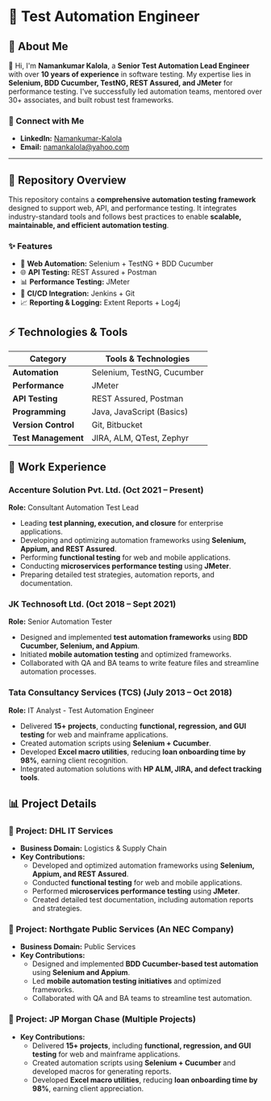 # 🚀 Test Automation Engineer  

## 📌 About Me  
👋 Hi, I'm **Namankumar Kalola**, a **Senior Test Automation Lead Engineer** with over **10 years of experience** in software testing. My expertise lies in **Selenium, BDD Cucumber, TestNG, REST Assured, and JMeter** for performance testing. I've successfully led automation teams, mentored over 30+ associates, and built robust test frameworks.  

### 🔗 Connect with Me  
- **LinkedIn:** [Namankumar-Kalola](https://www.linkedin.com/in/namankumar-kalola-83648615/)  
- **Email:** [namankalola@yahoo.com](mailto:namankalola@yahoo.com)  

---

## 📂 Repository Overview  
This repository contains a **comprehensive automation testing framework** designed to support web, API, and performance testing. It integrates industry-standard tools and follows best practices to enable **scalable, maintainable, and efficient automation testing**.  

### ✨ Features  
- 🚀 **Web Automation:** Selenium + TestNG + BDD Cucumber  
- 🌐 **API Testing:** REST Assured + Postman  
- 📊 **Performance Testing:** JMeter  
- 🔄 **CI/CD Integration:** Jenkins + Git  
- 📈 **Reporting & Logging:** Extent Reports + Log4j  


## ⚡ Technologies & Tools  
| Category            | Tools & Technologies |
|--------------------|--------------------|
| **Automation**      | Selenium, TestNG, Cucumber |
| **Performance**     | JMeter |
| **API Testing**     | REST Assured, Postman |
| **Programming**     | Java, JavaScript (Basics) |
| **Version Control** | Git, Bitbucket |
| **Test Management** | JIRA, ALM, QTest, Zephyr |

## 💼 Work Experience  

### **Accenture Solution Pvt. Ltd.** (Oct 2021 – Present)  
**Role:** Consultant Automation Test Lead  
- Leading **test planning, execution, and closure** for enterprise applications.  
- Developing and optimizing automation frameworks using **Selenium, Appium, and REST Assured**.  
- Performing **functional testing** for web and mobile applications.  
- Conducting **microservices performance testing** using **JMeter**.  
- Preparing detailed test strategies, automation reports, and documentation.  

### **JK Technosoft Ltd.** (Oct 2018 – Sept 2021)  
**Role:** Senior Automation Tester  
- Designed and implemented **test automation frameworks** using **BDD Cucumber, Selenium, and Appium**.  
- Initiated **mobile automation testing** and optimized frameworks.  
- Collaborated with QA and BA teams to write feature files and streamline automation processes.  

### **Tata Consultancy Services (TCS)** (July 2013 – Oct 2018)  
**Role:** IT Analyst - Test Automation Engineer  
- Delivered **15+ projects**, conducting **functional, regression, and GUI testing** for web and mainframe applications.  
- Created automation scripts using **Selenium + Cucumber**.  
- Developed **Excel macro utilities**, reducing **loan onboarding time by 98%**, earning client recognition.  
- Integrated automation solutions with **HP ALM, JIRA, and defect tracking tools**.  

## 📊 Project Details  

### 📌 **Project: DHL IT Services**  
- **Business Domain:** Logistics & Supply Chain  
- **Key Contributions:**  
  - Developed and optimized automation frameworks using **Selenium, Appium, and REST Assured**.  
  - Conducted **functional testing** for web and mobile applications.  
  - Performed **microservices performance testing** using **JMeter**.  
  - Created detailed test documentation, including automation reports and strategies.  

### 📌 **Project: Northgate Public Services (An NEC Company)**  
- **Business Domain:** Public Services  
- **Key Contributions:**  
  - Designed and implemented **BDD Cucumber-based test automation** using **Selenium and Appium**.  
  - Led **mobile automation testing initiatives** and optimized frameworks.  
  - Collaborated with QA and BA teams to streamline test automation.  

### 📌 **Project: JP Morgan Chase (Multiple Projects)**  
- **Key Contributions:**  
  - Delivered **15+ projects**, including **functional, regression, and GUI testing** for web and mainframe applications.  
  - Created automation scripts using **Selenium + Cucumber** and developed macros for generating reports.  
  - Developed **Excel macro utilities**, reducing **loan onboarding time by 98%**, earning client appreciation.  
